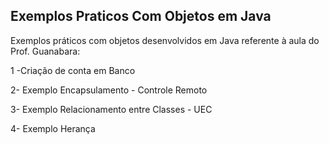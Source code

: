 ## Exemplos Praticos Com Objetos em Java
Exemplos práticos com objetos desenvolvidos em Java referente à aula do Prof. Guanabara:

1 -Criação de conta em Banco 

2- Exemplo Encapsulamento - Controle Remoto

3- Exemplo Relacionamento entre Classes - UEC

4- Exemplo Herança
